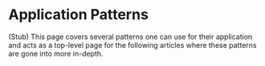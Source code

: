 # Application Patterns

(Stub) This page covers several patterns one can use for their application and acts as a top-level
page for the following articles where these patterns are gone into more in-depth.
